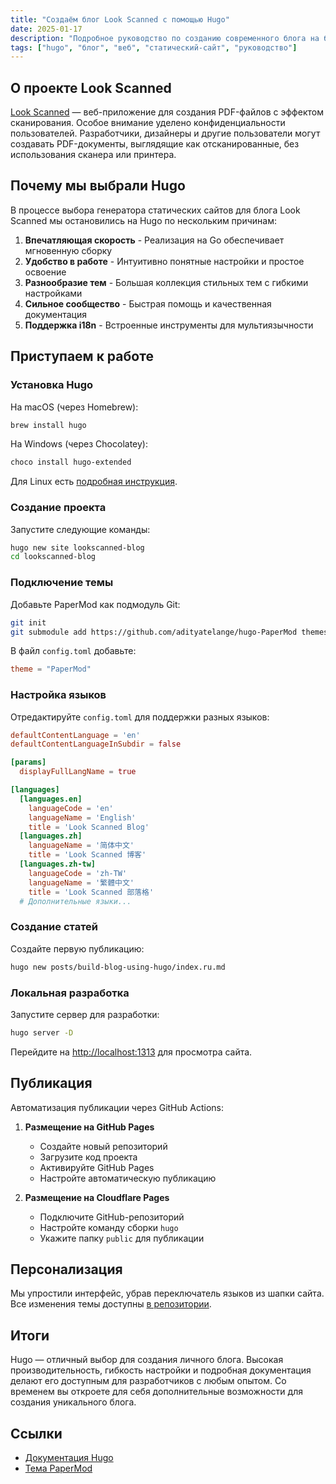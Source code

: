 ```yaml
---
title: "Создаём блог Look Scanned с помощью Hugo"
date: 2025-01-17
description: "Подробное руководство по созданию современного блога на базе генератора статических сайтов Hugo. От установки до публикации — все этапы с пояснениями для разработчиков любого уровня."
tags: ["hugo", "блог", "веб", "статический-сайт", "руководство"]
---
```


## О проекте Look Scanned

[Look Scanned](https://lookscanned.io) — веб-приложение для создания PDF-файлов с эффектом сканирования. Особое внимание уделено конфиденциальности пользователей. Разработчики, дизайнеры и другие пользователи могут создавать PDF-документы, выглядящие как отсканированные, без использования сканера или принтера.

## Почему мы выбрали Hugo

В процессе выбора генератора статических сайтов для блога Look Scanned мы остановились на Hugo по нескольким причинам:

1. **Впечатляющая скорость** - Реализация на Go обеспечивает мгновенную сборку
2. **Удобство в работе** - Интуитивно понятные настройки и простое освоение
3. **Разнообразие тем** - Большая коллекция стильных тем с гибкими настройками
4. **Сильное сообщество** - Быстрая помощь и качественная документация
5. **Поддержка i18n** - Встроенные инструменты для мультиязычности

## Приступаем к работе

### Установка Hugo

На macOS (через Homebrew):

```bash
brew install hugo
```

На Windows (через Chocolatey):

```bash
choco install hugo-extended
```

Для Linux есть [подробная инструкция](https://gohugo.io/installation/linux/).

### Создание проекта

Запустите следующие команды:

```bash
hugo new site lookscanned-blog
cd lookscanned-blog
```

### Подключение темы

Добавьте PaperMod как подмодуль Git:

```bash
git init
git submodule add https://github.com/adityatelange/hugo-PaperMod themes/PaperMod
```

В файл `config.toml` добавьте:

```toml
theme = "PaperMod"
```

### Настройка языков

Отредактируйте `config.toml` для поддержки разных языков:

```toml
defaultContentLanguage = 'en'
defaultContentLanguageInSubdir = false

[params]
  displayFullLangName = true

[languages]
  [languages.en]
    languageCode = 'en'
    languageName = 'English'
    title = 'Look Scanned Blog'
  [languages.zh]
    languageName = '简体中文'
    title = 'Look Scanned 博客'
  [languages.zh-tw]
    languageCode = 'zh-TW'
    languageName = '繁體中文'
    title = 'Look Scanned 部落格'
  # Дополнительные языки...
```

### Создание статей

Создайте первую публикацию:

```bash
hugo new posts/build-blog-using-hugo/index.ru.md
```

### Локальная разработка

Запустите сервер для разработки:

```bash
hugo server -D
```

Перейдите на [http://localhost:1313](http://localhost:1313) для просмотра сайта.

## Публикация

Автоматизация публикации через GitHub Actions:

1. **Размещение на GitHub Pages**

   - Создайте новый репозиторий
   - Загрузите код проекта
   - Активируйте GitHub Pages
   - Настройте автоматическую публикацию

2. **Размещение на Cloudflare Pages**
   - Подключите GitHub-репозиторий
   - Настройте команду сборки `hugo`
   - Укажите папку `public` для публикации

## Персонализация

Мы упростили интерфейс, убрав переключатель языков из шапки сайта. Все изменения темы доступны [в репозитории](https://github.com/lookscanned/lookscanned-blog/blob/main/layouts/partials/header.html).

## Итоги

Hugo — отличный выбор для создания личного блога. Высокая производительность, гибкость настройки и подробная документация делают его доступным для разработчиков с любым опытом. Со временем вы откроете для себя дополнительные возможности для создания уникального блога.

## Ссылки

- [Документация Hugo](https://gohugo.io/documentation/)
- [Тема PaperMod](https://github.com/adityatelange/hugo-PaperMod)
